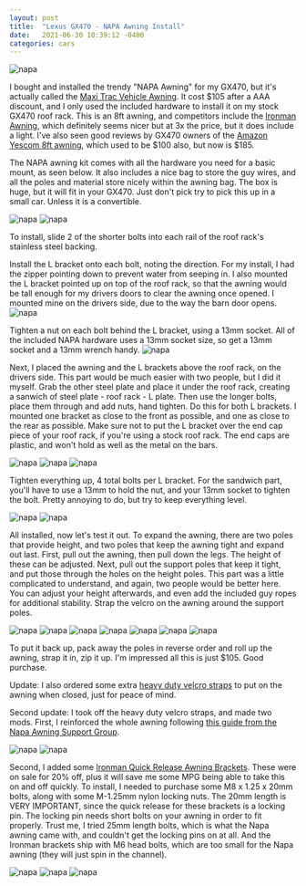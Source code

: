 ```yaml
---
layout: post
title:  "Lexus GX470 - NAPA Awning Install"
date:   2021-06-30 10:39:12 -0400
categories: cars
---
```


![napa](/images/napa/11.jpg)

I bought and installed the trendy "NAPA Awning" for my GX470, but it's actually called the [Maxi Trac Vehicle Awning](https://www.napaonline.com/en/p/BK_MTSA2525). It cost $105 after a AAA discount, and I only used the included hardware to install it on my stock GX470 roof rack. This is an 8ft awning, and competitors include the [Ironman Awning](https://ironman4x4america.com/instant-awning-with-led-lighting-dimmer-2-5m-x-2-5m/), which definitely seems nicer but at 3x the price, but it does include a light. I've also seen good reviews by GX470 owners of the [Amazon Yescom 8ft awning](https://amzn.to/3y96n8O), which used to be $100 also, but now is $185. 

The NAPA awning kit comes with all the hardware you need for a basic mount, as seen below. It also includes a nice bag to store the guy wires, and all the poles and material store nicely within the awning bag. The box is huge, but it will fit in your GX470. Just don't pick try to pick this up in a small car. Unless it is a convertible. 

![napa](/images/napa/1.jpg)
![napa](/images/napa/3.jpg)

To install, slide 2 of the shorter bolts into each rail of the roof rack's stainless steel backing. 

Install the L bracket onto each bolt, noting the direction. For my install, I had the zipper pointing down to prevent water from seeping in. I also mounted the L bracket pointed up on top of the roof rack, so that the awning would be tall enough for my drivers doors to clear the awning once opened. I mounted mine on the drivers side, due to the way the barn door opens. 
![napa](/images/napa/4.jpg)

Tighten a nut on each bolt behind the L bracket, using a 13mm socket. All of the included NAPA hardware uses a 13mm socket size, so get a 13mm socket and a 13mm wrench handy.
![napa](/images/napa/5.jpg)

Next, I placed the awning and the L brackets above the roof rack, on the drivers side. This part would be much easier with two people, but I did it myself. Grab the other steel plate and place it under the roof rack, creating a sanwich of steel plate - roof rack - L plate. Then use the longer bolts, place them through and add nuts, hand tighten. Do this for both L brackets. I mounted one bracket as close to the front as possible, and one as close to the rear as possible. Make sure not to put the L bracket over the end cap piece of your roof rack, if you're using a stock roof rack. The end caps are plastic, and won't hold as well as the metal on the bars. 

![napa](/images/napa/6.jpg)
![napa](/images/napa/7.jpg)
![napa](/images/napa/8.jpg)

Tighten everything up, 4 total bolts per L bracket. For the sandwich part, you'll have to use a 13mm to hold the nut, and your 13mm socket to tighten the bolt. Pretty annoying to do, but try to keep everything level. 

![napa](/images/napa/9.jpg)
![napa](/images/napa/10.jpg)

All installed, now let's test it out. To expand the awning, there are two poles that provide height, and two poles that keep the awning tight and expand out last. First, pull out the awning, then pull down the legs. The height of these can be adjusted. Next, pull out the support poles that keep it tight, and put those through the holes on the height poles. This part was a little complicated to understand, and again, two people would be better here. You can adjust your height afterwards, and even add the included guy ropes for additional stability. Strap the velcro on the awning around the support poles. 

![napa](/images/napa/11.jpg)
![napa](/images/napa/12.jpg)
![napa](/images/napa/13.jpg)
![napa](/images/napa/14.jpg)
![napa](/images/napa/15.jpg)
![napa](/images/napa/16.jpg)
![napa](/images/napa/17.jpg)

To put it back up, pack away the poles in reverse order and roll up the awning, strap it in, zip it up. I'm impressed all this is just $105. Good purchase. 

Update: I also ordered some extra [heavy duty velcro straps](https://amzn.to/3BHgR0S) to put on the awning when closed, just for peace of mind.

Second update: I took off the heavy duty velcro straps, and made two mods. First, I reinforced the whole awning following [this guide from the Napa Awning Support Group](https://www.facebook.com/groups/547381919618584/permalink/582390352784407). 

![napa](/images/napa/20.jpg)
![napa](/images/napa/21.jpg)



Second, I added some [Ironman Quick Release Awning Brackets](https://ironman4x4america.com/awning-quick-release-mounting-brackets/). These were on sale for 20% off, plus it will save me some MPG being able to take this on and off quickly. To install, I needed to purchase some M8 x 1.25 x 20mm bolts, along with some M-1.25mm nylon locking nuts. The 20mm length is VERY IMPORTANT, since the quick release for these brackets is a locking pin. The locking pin needs short bolts on your awning in order to fit properly. Trust me, I tried 25mm length bolts, which is what the Napa awning came with, and couldn't get the locking pins on at all. And the Ironman brackets ship with M6 head bolts, which are too small for the Napa awning (they will just spin in the channel). 

![napa](/images/napa/22.jpg)
![napa](/images/napa/23.jpg)
![napa](/images/napa/24.jpg)